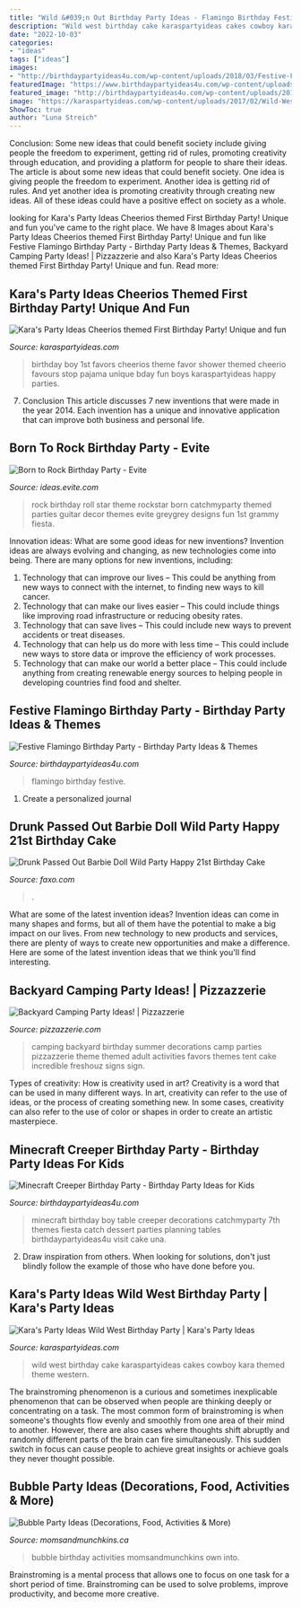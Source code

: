 ```yaml
---
title: "Wild &#039;n Out Birthday Party Ideas - Flamingo Birthday Festive"
description: "Wild west birthday cake karaspartyideas cakes cowboy kara themed theme western"
date: "2022-10-03"
categories:
- "ideas"
tags: ["ideas"]
images:
- "http://birthdaypartyideas4u.com/wp-content/uploads/2018/03/Festive-Flamingo-Birthday-Party-Graphic-Art.jpg"
featuredImage: "https://www.birthdaypartyideas4u.com/wp-content/uploads/2015/02/minecraft.jpg"
featured_image: "http://birthdaypartyideas4u.com/wp-content/uploads/2018/03/Festive-Flamingo-Birthday-Party-Graphic-Art.jpg"
image: "https://karaspartyideas.com/wp-content/uploads/2017/02/Wild-West-Birthday-Party-via-Karas-Party-Ideas-KarasPartyIdeas.com2_.jpg"
ShowToc: true
author: "Luna Streich"
---
```



Conclusion: Some new ideas that could benefit society include giving people the freedom to experiment, getting rid of rules, promoting creativity through education, and providing a platform for people to share their ideas.
The article is about some new ideas that could benefit society. One idea is giving people the freedom to experiment. Another idea is getting rid of rules. And yet another idea is promoting creativity through creating new ideas. All of these ideas could have a positive effect on society as a whole.

	

		
looking for Kara&#039;s Party Ideas Cheerios themed First Birthday Party! Unique and fun you've came to the right place. We have 8 Images about Kara&#039;s Party Ideas Cheerios themed First Birthday Party! Unique and fun like Festive Flamingo Birthday Party - Birthday Party Ideas &amp; Themes, Backyard Camping Party Ideas! | Pizzazzerie and also Kara&#039;s Party Ideas Cheerios themed First Birthday Party! Unique and fun. Read more:
		
    
## Kara&#039;s Party Ideas Cheerios Themed First Birthday Party! Unique And Fun

<img loading=lazy src="https://karaspartyideas.com/wp-content/uploads/2012/04/PartyFavor.jpg" onerror="this.onerror=null;this.src='https://tse2.mm.bing.net/th?id=OIP.QYVrD-HOhoJoWtaJ-_YFUwHaLH&amp;pid=15.1';" alt="Kara&#039;s Party Ideas Cheerios themed First Birthday Party! Unique and fun">

_Source: karaspartyideas.com_

>birthday boy 1st favors cheerios theme favor shower themed cheerio favours stop pajama unique bday fun boys karaspartyideas happy parties. 

	

7. Conclusion
This article discusses 7 new inventions that were made in the year 2014. Each invention has a unique and innovative application that can improve both business and personal life.

    
## Born To Rock Birthday Party - Evite

<img loading=lazy src="http://ideas.evite.com/media/guitar.jpg" onerror="this.onerror=null;this.src='https://tse3.mm.bing.net/th?id=OIP.5cML1x8_Mqikrnso0VE3RgHaLH&amp;pid=15.1';" alt="Born to Rock Birthday Party - Evite">

_Source: ideas.evite.com_

>rock birthday roll star theme rockstar born catchmyparty themed parties guitar decor themes evite greygrey designs fun 1st grammy fiesta. 

	

Innovation ideas: What are some good ideas for new inventions?
Invention ideas are always evolving and changing, as new technologies come into being. There are many options for new inventions, including: 
1) Technology that can improve our lives – This could be anything from new ways to connect with the internet, to finding new ways to kill cancer. 
2) Technology that can make our lives easier – This could include things like improving road infrastructure or reducing obesity rates. 
3) Technology that can save lives – This could include new ways to prevent accidents or treat diseases. 
4) Technology that can help us do more with less time – This could include new ways to store data or improve the efficiency of work processes. 
5) Technology that can make our world a better place – This could include anything from creating renewable energy sources to helping people in developing countries find food and shelter.

    
## Festive Flamingo Birthday Party - Birthday Party Ideas &amp; Themes

<img loading=lazy src="http://birthdaypartyideas4u.com/wp-content/uploads/2018/03/Festive-Flamingo-Birthday-Party-Graphic-Art.jpg" onerror="this.onerror=null;this.src='https://tse3.mm.bing.net/th?id=OIP.cKyBPOLRGdxOzTMdG6_QJAHaLH&amp;pid=15.1';" alt="Festive Flamingo Birthday Party - Birthday Party Ideas &amp; Themes">

_Source: birthdaypartyideas4u.com_

>flamingo birthday festive. 

	

1. Create a personalized journal

    
## Drunk Passed Out Barbie Doll Wild Party Happy 21st Birthday Cake

<img loading=lazy src="https://d28mt5n9lkji5m.cloudfront.net/i/Vl9zTSZSp3.jpg" onerror="this.onerror=null;this.src='https://tse3.mm.bing.net/th?id=OIP.0OkR9OLJ3k6QP5d50sCgkQHaJ4&amp;pid=15.1';" alt="Drunk Passed Out Barbie Doll Wild Party Happy 21st Birthday Cake">

_Source: faxo.com_

>. 

	

What are some of the latest invention ideas?
Invention ideas can come in many shapes and forms, but all of them have the potential to make a big impact on our lives. From new technology to new products and services, there are plenty of ways to create new opportunities and make a difference. Here are some of the latest invention ideas that we think you'll find interesting.

    
## Backyard Camping Party Ideas! | Pizzazzerie

<img loading=lazy src="https://pizzazzerie.com/wp-content/uploads/2012/09/Camping-Party-Ideas.jpg" onerror="this.onerror=null;this.src='https://tse2.mm.bing.net/th?id=OIP.rgLVEEEGqMJb_P25jIC8wQHaK-&amp;pid=15.1';" alt="Backyard Camping Party Ideas! | Pizzazzerie">

_Source: pizzazzerie.com_

>camping backyard birthday summer decorations camp parties pizzazzerie theme themed adult activities favors themes tent cake incredible freshouz signs sign. 

	

Types of creativity: How is creativity used in art?
Creativity is a word that can be used in many different ways. In art, creativity can refer to the use of ideas, or the process of creating something new. In some cases, creativity can also refer to the use of color or shapes in order to create an artistic masterpiece.

    
## Minecraft Creeper Birthday Party - Birthday Party Ideas For Kids

<img loading=lazy src="https://www.birthdaypartyideas4u.com/wp-content/uploads/2015/02/minecraft.jpg" onerror="this.onerror=null;this.src='https://tse1.mm.bing.net/th?id=OIP.y7xU1SyteXpfrL08vAZtdwHaE8&amp;pid=15.1';" alt="Minecraft Creeper Birthday Party - Birthday Party Ideas for Kids">

_Source: birthdaypartyideas4u.com_

>minecraft birthday boy table creeper decorations catchmyparty 7th themes fiesta catch dessert parties planning tables birthdaypartyideas4u visit cake una. 

	

2. Draw inspiration from others. When looking for solutions, don't just blindly follow the example of those who have done before you. 

    
## Kara&#039;s Party Ideas Wild West Birthday Party | Kara&#039;s Party Ideas

<img loading=lazy src="https://karaspartyideas.com/wp-content/uploads/2017/02/Wild-West-Birthday-Party-via-Karas-Party-Ideas-KarasPartyIdeas.com2_.jpg" onerror="this.onerror=null;this.src='https://tse2.mm.bing.net/th?id=OIP.34QERarbDWff7iQnWbH2OwHaJ3&amp;pid=15.1';" alt="Kara&#039;s Party Ideas Wild West Birthday Party | Kara&#039;s Party Ideas">

_Source: karaspartyideas.com_

>wild west birthday cake karaspartyideas cakes cowboy kara themed theme western. 

	

The brainstroming phenomenon is a curious and sometimes inexplicable phenomenon that can be observed when people are thinking deeply or concentrating on a task. The most common form of brainstroming is when someone's thoughts flow evenly and smoothly from one area of their mind to another. However, there are also cases where thoughts shift abruptly and randomly different parts of the brain can fire simultaneously. This sudden switch in focus can cause people to achieve great insights or achieve goals they never thought possible.

    
## Bubble Party Ideas (Decorations, Food, Activities &amp; More)

<img loading=lazy src="https://www.momsandmunchkins.ca/wp-content/uploads/2014/06/bubble-party-3.jpg" onerror="this.onerror=null;this.src='https://tse1.mm.bing.net/th?id=OIP.rh8VsRj_N97vK1L-Lmgm9QAAAA&amp;pid=15.1';" alt="Bubble Party Ideas (Decorations, Food, Activities &amp; More)">

_Source: momsandmunchkins.ca_

>bubble birthday activities momsandmunchkins own into. 

	

Brainstroming is a mental process that allows one to focus on one task for a short period of time. Brainstroming can be used to solve problems, improve productivity, and become more creative.

